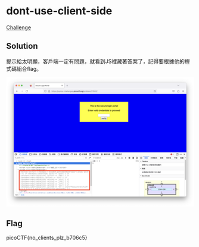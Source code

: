 # dont-use-client-side
[Challenge](https://play.picoctf.org/practice/challenge/66)

## Solution

提示給太明顯，客戶端一定有問題，就看到JS裡藏著答案了，記得要根據他的程式碼組合flag。

![](/img/dont-use-client-side_1.png)

## Flag

picoCTF{no_clients_plz_b706c5}
